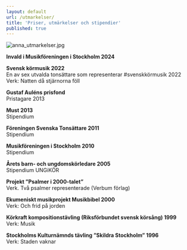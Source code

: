 ```yaml
---
layout: default
url: /utmarkelser/
title: 'Priser, utmärkelser och stipendier'
published: true
---
```


![anna_utmarkelser.jpg](/images/anna_utmarkelser.jpg)

**Invald i Musikföreningen i Stockholm 2024**

**Svensk körmusik 2022**  
En av sex utvalda tonsättare som representerar #svenskkörmusik 2022  
Verk: Natten då stjärnorna föll  

**Gustaf Auléns prisfond**   
Pristagare 2013

**Must 2013**  
Stipendium

**Föreningen Svenska Tonsättare 2011**  
Stipendium 

**Musikföreningen i Stockholm 2010**  
Stipendium 

**Årets barn- och ungdomskörledare 2005**  
Stipendium UNGiKÖR 

**Projekt ”Psalmer i 2000-talet”**   
Verk. Två psalmer representerade (Verbum förlag)

**Ekumeniskt musikprojekt Musikbibel 2000**  
Verk: Och frid på jorden

**Körkraft kompositionstävling (Riksförbundet svensk körsång) 1999**  
Verk: Musik

**Stockholms  Kulturnämnds tävling ”Skildra Stockholm” 1996**  
Verk: Staden vaknar











	


